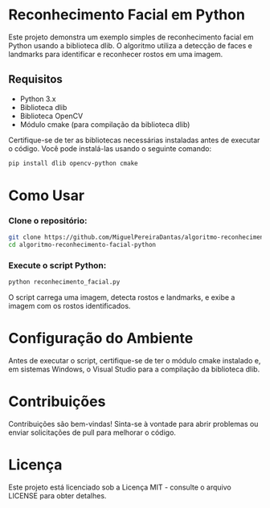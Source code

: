# Reconhecimento Facial em Python

Este projeto demonstra um exemplo simples de reconhecimento facial em Python usando a biblioteca dlib. O algoritmo utiliza a detecção de faces e landmarks para identificar e reconhecer rostos em uma imagem.

## Requisitos

- Python 3.x
- Biblioteca dlib
- Biblioteca OpenCV
- Módulo cmake (para compilação da biblioteca dlib)

Certifique-se de ter as bibliotecas necessárias instaladas antes de executar o código. Você pode instalá-las usando o seguinte comando:

```bash
pip install dlib opencv-python cmake
```
# Como Usar
### Clone o repositório:

```bash
git clone https://github.com/MiguelPereiraDantas/algoritmo-reconhecimento-facial-python.git
cd algoritmo-reconhecimento-facial-python
```
### Execute o script Python:
```bash
python reconhecimento_facial.py
```
O script carrega uma imagem, detecta rostos e landmarks, e exibe a imagem com os rostos identificados.

# Configuração do Ambiente
Antes de executar o script, certifique-se de ter o módulo cmake instalado e, em sistemas Windows, o Visual Studio para a compilação da biblioteca dlib.

# Contribuições

Contribuições são bem-vindas! Sinta-se à vontade para abrir problemas ou enviar solicitações de pull para melhorar o código.

# Licença

Este projeto está licenciado sob a Licença MIT - consulte o arquivo LICENSE para obter detalhes.